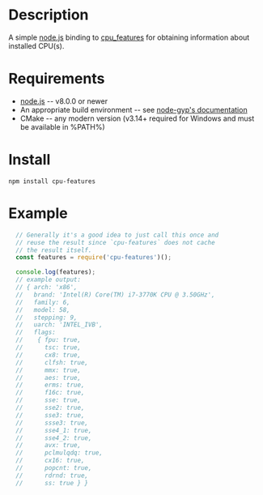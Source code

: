 
Description
===========

A simple [node.js](https://nodejs.org) binding to [cpu_features](https://github.com/google/cpu_features) for obtaining information about installed CPU(s).


Requirements
============

* [node.js](http://nodejs.org/) -- v8.0.0 or newer
* An appropriate build environment -- see [node-gyp's documentation](https://github.com/nodejs/node-gyp/blob/master/README.md)
* CMake -- any modern version (v3.14+ required for Windows and must be available in %PATH%)


Install
=======

    npm install cpu-features


Example
=======

```js
  // Generally it's a good idea to just call this once and
  // reuse the result since `cpu-features` does not cache
  // the result itself.
  const features = require('cpu-features')();

  console.log(features);
  // example output:
  // { arch: 'x86',
  //   brand: 'Intel(R) Core(TM) i7-3770K CPU @ 3.50GHz',
  //   family: 6,
  //   model: 58,
  //   stepping: 9,
  //   uarch: 'INTEL_IVB',
  //   flags:
  //    { fpu: true,
  //      tsc: true,
  //      cx8: true,
  //      clfsh: true,
  //      mmx: true,
  //      aes: true,
  //      erms: true,
  //      f16c: true,
  //      sse: true,
  //      sse2: true,
  //      sse3: true,
  //      ssse3: true,
  //      sse4_1: true,
  //      sse4_2: true,
  //      avx: true,
  //      pclmulqdq: true,
  //      cx16: true,
  //      popcnt: true,
  //      rdrnd: true,
  //      ss: true } }
```

